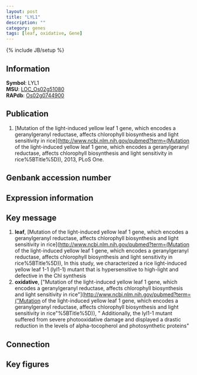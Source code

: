 ```yaml
---
layout: post
title: "LYL1"
description: ""
category: genes
tags: [leaf, oxidative, Gene]
---
```

{% include JB/setup %}

## Information
__Symbol__: LYL1  
__MSU__: [LOC_Os02g51080](http://rice.plantbiology.msu.edu/cgi-bin/ORF_infopage.cgi?orf=LOC_Os02g51080)  
__RAPdb__: [Os02g0744900](http://rapdb.dna.affrc.go.jp/viewer/gbrowse_details/irgsp1?name=Os02g0744900)  

## Publication
1. [Mutation of the light-induced yellow leaf 1 gene, which encodes a geranylgeranyl reductase, affects chlorophyll biosynthesis and light sensitivity in rice](http://www.ncbi.nlm.nih.gov/pubmed?term=(Mutation of the light-induced yellow leaf 1 gene, which encodes a geranylgeranyl reductase, affects chlorophyll biosynthesis and light sensitivity in rice%5BTitle%5D)), 2013, PLoS One.

## Genbank accession number

## Expression information

## Key message
1. __leaf__, [Mutation of the light-induced yellow leaf 1 gene, which encodes a geranylgeranyl reductase, affects chlorophyll biosynthesis and light sensitivity in rice](http://www.ncbi.nlm.nih.gov/pubmed?term=(Mutation of the light-induced yellow leaf 1 gene, which encodes a geranylgeranyl reductase, affects chlorophyll biosynthesis and light sensitivity in rice%5BTitle%5D)),  In this study, we characterized a rice light-induced yellow leaf 1-1 (lyl1-1) mutant that is hypersensitive to high-light and defective in the Chl synthesis
2. __oxidative__, ["Mutation of the light-induced yellow leaf 1 gene, which encodes a geranylgeranyl reductase, affects chlorophyll biosynthesis and light sensitivity in rice"](http://www.ncbi.nlm.nih.gov/pubmed?term=("Mutation of the light-induced yellow leaf 1 gene, which encodes a geranylgeranyl reductase, affects chlorophyll biosynthesis and light sensitivity in rice"%5BTitle%5D)), " Additionally, the lyl1-1 mutant suffered from severe photooxidative damage and displayed a drastic reduction in the levels of alpha-tocopherol and photosynthetic proteins"

## Connection

## Key figures


